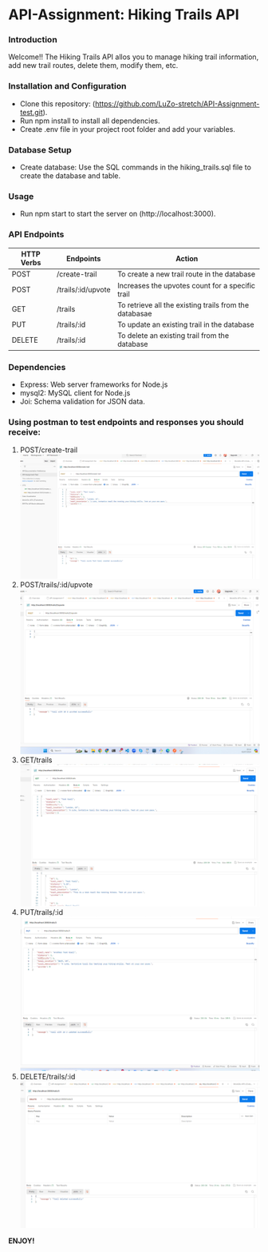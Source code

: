 # API-Assignment: Hiking Trails API

### Introduction
Welcome!! The Hiking Trails API allos you to manage hiking trail information, add new trail routes, delete them, modify them, etc. 

### Installation and Configuration
* Clone this repository: (https://github.com/LuZo-stretch/API-Assignment-test.git).
* Run npm install to install all dependencies.
* Create .env file in your project root folder and add your variables. 

### Database Setup
* Create database: Use the SQL commands in the hiking_trails.sql file to create the database and table.

### Usage
* Run npm start to start the server on (http://localhost:3000).

### API Endpoints
| HTTP Verbs | Endpoints | Action
| --- | --- | --- |
| POST | /create-trail | To create a new trail route in the database |
| POST | /trails/:id/upvote | Increases the upvotes count for a specific trail |
| GET | /trails | To retrieve all the existing trails from the databasae |
| PUT | /trails/:id | To update an existing trail in the database |
| DELETE | /trails/:id | To delete an existing trail from the database |

### Dependencies
* Express: Web server frameworks for Node.js
* mysql2: MySQL client for Node.js
* Joi: Schema validation for JSON data.

### Using postman to test endpoints and responses you should receive:
1. POST/create-trail
![Create trail](assets/post_create.png)
2. POST/trails/:id/upvote
![Upvote trail](assets/post_upvote.png)
3. GET/trails
![Get trails](assets/get.png)
4. PUT/trails/:id
![Update trail](assets/put.png)
5. DELETE/trails/:id
![Delete trail](assets/delete.png)

**ENJOY!**

